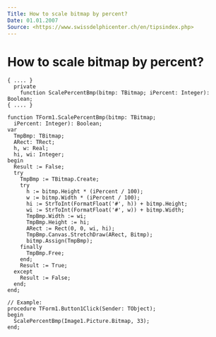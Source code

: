 ```yaml
---
Title: How to scale bitmap by percent?
Date: 01.01.2007
Source: <https://www.swissdelphicenter.ch/en/tipsindex.php>
---
```



How to scale bitmap by percent?
===============================

    { .... }
      private
        function ScalePercentBmp(bitmp: TBitmap; iPercent: Integer): Boolean;
    { .... }
     
    function TForm1.ScalePercentBmp(bitmp: TBitmap;
      iPercent: Integer): Boolean;
    var
      TmpBmp: TBitmap;
      ARect: TRect;
      h, w: Real;
      hi, wi: Integer;
    begin
      Result := False;
      try
        TmpBmp := TBitmap.Create;
        try
          h := bitmp.Height * (iPercent / 100);
          w := bitmp.Width * (iPercent / 100);
          hi := StrToInt(FormatFloat('#', h)) + bitmp.Height;
          wi := StrToInt(FormatFloat('#', w)) + bitmp.Width;
          TmpBmp.Width := wi;
          TmpBmp.Height := hi;
          ARect := Rect(0, 0, wi, hi);
          TmpBmp.Canvas.StretchDraw(ARect, Bitmp);
          bitmp.Assign(TmpBmp);
        finally
          TmpBmp.Free;
        end;
        Result := True;
      except
        Result := False;
      end;
    end;

    // Example:
    procedure TForm1.Button1Click(Sender: TObject);
    begin
      ScalePercentBmp(Image1.Picture.Bitmap, 33);
    end;

